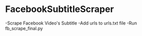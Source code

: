 # FacebookSubtitleScraper
-Scrape Facebook Video's Subtitle
-Add urls to urls.txt file
-Run fb_scrape_final.py 
